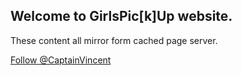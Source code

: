 ## Welcome to GirlsPic[k]Up website. 

These content all mirror form cached page server.

<!-- Place this tag where you want the button to render. -->
<a class="github-button" href="https://github.com/CaptainVincent" data-style="mega" data-count-href="/CaptainVincent/followers" data-count-api="/users/CaptainVincent#followers" data-count-aria-label="# followers on GitHub" aria-label="Follow @CaptainVincent on GitHub">Follow @CaptainVincent</a>
